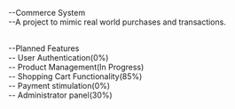 --Commerce System <br>
--A project to mimic real world purchases and transactions. <br>

<br>--Planned Features
   <br>-- User Authentication(0%)
   <br>-- Product Management(In Progress)
   <br>-- Shopping Cart Functionality(85%)
   <br>-- Payment stimulation(0%)
   <br>-- Administrator panel(30%)

